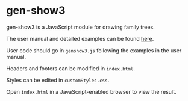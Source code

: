 # gen-show3

gen-show3 is a JavaScript module for drawing family trees.

The user manual and detailed examples can be found [here](https://github.com/gen-show3/gen-show3.github.io/blob/master/README.md).

User code should go in `genshow3.js` following the examples in the user manual.

Headers and footers can be modified in `index.html`.

Styles can be edited in `customStyles.css`.

Open `index.html` in a JavaScript-enabled browser to view the result.